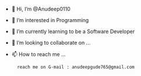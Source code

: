 - 👋 Hi, I’m @Anudeep0110
- 👀 I’m interested in Programming
- 🌱 I’m currently learning to be a Software Developer
- 💞️ I’m looking to collaborate on ...
- 📫 How to reach me ...

        reach me on G-mail : anudeepgude765@gmail.com
        

<!---
Anudeep0110/Anudeep0110 is a ✨ special ✨ repository because its `README.md` (this file) appears on your GitHub profile.
You can click the Preview link to take a look at your changes.
--->
